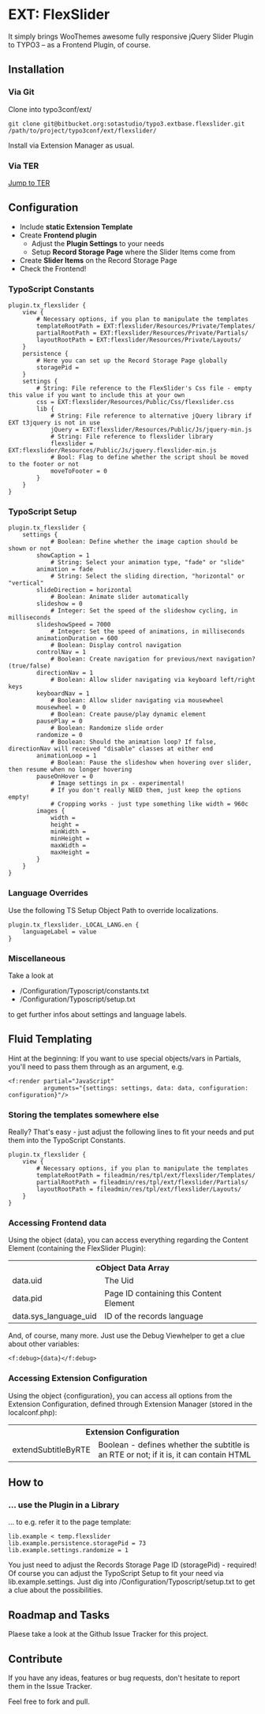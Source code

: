 

# EXT: FlexSlider

It simply brings WooThemes awesome fully responsive jQuery Slider Plugin to TYPO3 – as a Frontend Plugin, of course.



## Installation


### Via Git

Clone into typo3conf/ext/

	git clone git@bitbucket.org:sotastudio/typo3.extbase.flexslider.git /path/to/project/typo3conf/ext/flexslider/

Install via Extension Manager as usual.

### Via TER

[Jump to TER](http://typo3.org/extensions/repository/view/flexslider)


## Configuration

* Include **static Extension Template**
* Create **Frontend plugin**
	* Adjust the **Plugin Settings** to your needs
	* Setup **Record Storage Page** where the Slider Items come from
* Create **Slider Items** on the Record Storage Page
* Check the Frontend!


### TypoScript Constants

	plugin.tx_flexslider {
		view {
			# Necessary options, if you plan to manipulate the templates
			templateRootPath = EXT:flexslider/Resources/Private/Templates/
			partialRootPath = EXT:flexslider/Resources/Private/Partials/
			layoutRootPath = EXT:flexslider/Resources/Private/Layouts/
		}
		persistence {
			# Here you can set up the Record Storage Page globally
			storagePid =
		}
		settings {
			# String: File reference to the FlexSlider's Css file - empty this value if you want to include this at your own
			css = EXT:flexslider/Resources/Public/Css/flexslider.css
			lib {
				# String: File reference to alternative jQuery library if EXT t3jquery is not in use
				jQuery = EXT:flexslider/Resources/Public/Js/jquery-min.js
				# String: File reference to flexslider library
				flexslider = EXT:flexslider/Resources/Public/Js/jquery.flexslider-min.js
				# Bool: Flag to define whether the script shoul be moved to the footer or not
				moveToFooter = 0
			}
		}
	}


### TypoScript Setup

	plugin.tx_flexslider {
		settings {
 				# Boolean: Define whether the image caption should be shown or not
	 		showCaption = 1
				# String: Select your animation type, "fade" or "slide"
			animation = fade
				# String: Select the sliding direction, "horizontal" or "vertical"
			slideDirection = horizontal
				# Boolean: Animate slider automatically
			slideshow = 0
				# Integer: Set the speed of the slideshow cycling, in milliseconds
			slideshowSpeed = 7000
				# Integer: Set the speed of animations, in milliseconds
			animationDuration = 600
				# Boolean: Display control navigation
			controlNav = 1
				# Boolean: Create navigation for previous/next navigation? (true/false)
			directionNav = 1
				# Boolean: Allow slider navigating via keyboard left/right keys
			keyboardNav = 1
				# Boolean: Allow slider navigating via mousewheel
			mousewheel = 0
				# Boolean: Create pause/play dynamic element
			pausePlay = 0
				# Boolean: Randomize slide order
			randomize = 0
				# Boolean: Should the animation loop? If false, directionNav will received "disable" classes at either end
			animationLoop = 1
				# Boolean: Pause the slideshow when hovering over slider, then resume when no longer hovering
			pauseOnHover = 0
				# Image settings in px - experimental!
				# If you don't really NEED them, just keep the options empty!
				# Cropping works - just type something like width = 960c
			images {
				width =
				height =
				minWidth =
				minHeight =
				maxWidth =
				maxHeight =
			}
		}
	}


### Language Overrides

Use the following TS Setup Object Path to override localizations.

	plugin.tx_flexslider._LOCAL_LANG.en {
		languageLabel = value
	}


### Miscellaneous

Take a look at

* /Configuration/Typoscript/constants.txt
* /Configuration/Typoscript/setup.txt

to get further infos about settings and language labels.


## Fluid Templating

Hint at the beginning: If you want to use special objects/vars in Partials, you'll need to pass them through as an argument, e.g.

	<f:render partial="JavaScript" 
	          arguments="{settings: settings, data: data, configuration: configuration}"/>


### Storing the templates somewhere else

Really? That's easy - just adjust the following lines to fit your needs and put them into the TypoScript Constants.

	plugin.tx_flexslider {
		view {
			# Necessary options, if you plan to manipulate the templates
			templateRootPath = fileadmin/res/tpl/ext/flexslider/Templates/
			partialRootPath = fileadmin/res/tpl/ext/flexslider/Partials/
			layoutRootPath = fileadmin/res/tpl/ext/flexslider/Layouts/
		}
	}


### Accessing Frontend data

Using the object {data}, you can access everything regarding the Content Element (containing the FlexSlider Plugin):

<table>
    <tr>
        <th colspan="2">cObject Data Array</th>
    </tr>
    <tr>
    	<td>data.uid</td>
    	<td>The Uid</td>
    </tr>
    <tr>
    	<td>data.pid</td>
    	<td>Page ID containing this Content Element</td>
    </tr>
    <tr>
    	<td>data.sys_language_uid</td>
    	<td>ID of the records language
    </tr>
</table>

And, of course, many more. Just use the Debug Viewhelper to get a clue about other variables:

	<f:debug>{data}</f:debug>
	

### Accessing Extension Configuration

Using the object {configuration}, you can access all options from the Extension Configuration, defined through Extension Manager (stored in the localconf.php):

<table>
    <tr>
        <th colspan="2">Extension Configuration</th>
    </tr>
    <tr>
    	<td>extendSubtitleByRTE</td>
    	<td>Boolean - defines whether the subtitle is an RTE or not; if it is, it can contain HTML</td>
    </tr>
</table>



## How to

### … use the Plugin in a Library

… to e.g. refer it to the page template:

	lib.example < temp.flexslider
	lib.example.persistence.storagePid = 73
	lib.example.settings.randomize = 1

You just need to adjust the Records Storage Page ID (storagePid) - required!
Of course you can adjust the TypoScript Setup to fit your need via lib.example.settings.
Just dig into /Configuration/Typoscript/setup.txt to get a clue about the possibilities.


## Roadmap and Tasks

Plaese take a look at the Github Issue Tracker for this project.


## Contribute

If you have any ideas, features or bug requests, don't hesitate to report them in the Issue Tracker.

Feel free to fork and pull.